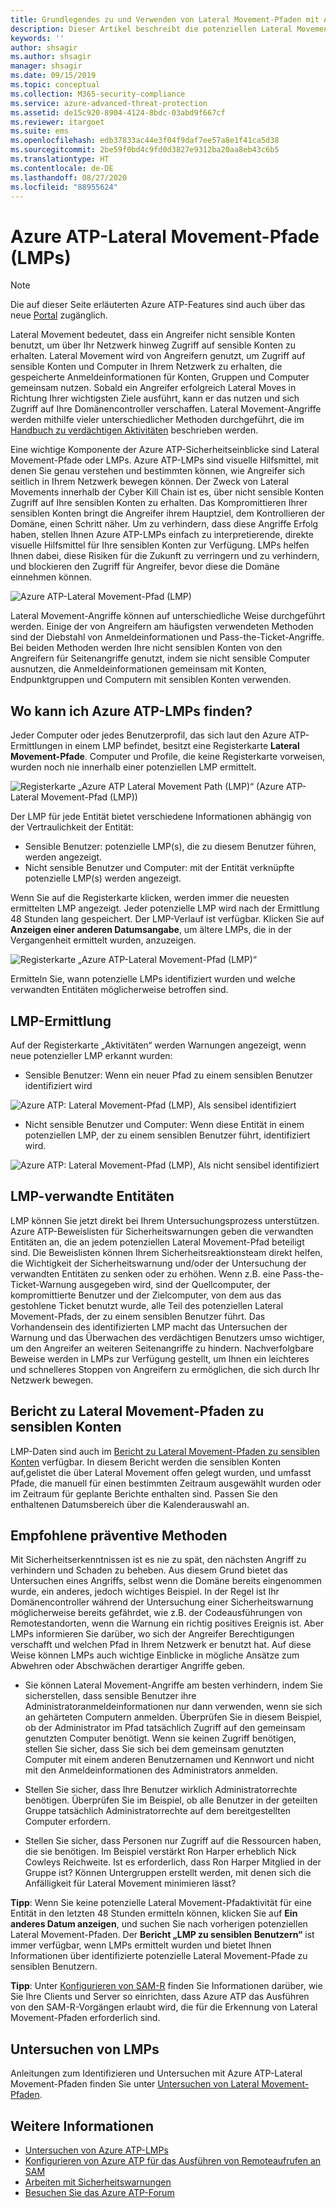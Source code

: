 ```yaml
---
title: Grundlegendes zu und Verwenden von Lateral Movement-Pfaden mit Azure ATP
description: Dieser Artikel beschreibt die potenziellen Lateral Movement-Pfade (LMPs) von Azure Advanced Threat Protection (ATP).
keywords: ''
author: shsagir
ms.author: shsagir
manager: shsagir
ms.date: 09/15/2019
ms.topic: conceptual
ms.collection: M365-security-compliance
ms.service: azure-advanced-threat-protection
ms.assetid: de15c920-8904-4124-8bdc-03abd9f667cf
ms.reviewer: itargoet
ms.suite: ems
ms.openlocfilehash: edb37833ac44e3f04f9daf7ee57a8e1f41ca5d38
ms.sourcegitcommit: 2be59f0bd4c9fd0d3827e9312ba20aa8eb43c6b5
ms.translationtype: HT
ms.contentlocale: de-DE
ms.lasthandoff: 08/27/2020
ms.locfileid: "88955624"
---
```

# <a name="azure-atp-lateral-movement-paths-lmps"></a>Azure ATP-Lateral Movement-Pfade (LMPs) 

> [!NOTE]
> Die auf dieser Seite erläuterten Azure ATP-Features sind auch über das neue [Portal](https://portal.cloudappsecurity.com) zugänglich.

Lateral Movement bedeutet, dass ein Angreifer nicht sensible Konten benutzt, um über Ihr Netzwerk hinweg Zugriff auf sensible Konten zu erhalten. Lateral Movement wird von Angreifern genutzt, um Zugriff auf sensible Konten und Computer in Ihrem Netzwerk zu erhalten, die gespeicherte Anmeldeinformationen für Konten, Gruppen und Computer gemeinsam nutzen. Sobald ein Angreifer erfolgreich Lateral Moves in Richtung Ihrer wichtigsten Ziele ausführt, kann er das nutzen und sich Zugriff auf Ihre Domänencontroller verschaffen. Lateral Movement-Angriffe werden mithilfe vieler unterschiedlicher Methoden durchgeführt, die im [Handbuch zu verdächtigen Aktivitäten](suspicious-activity-guide.md) beschrieben werden.

Eine wichtige Komponente der Azure ATP-Sicherheitseinblicke sind Lateral Movement-Pfade oder LMPs. Azure ATP-LMPs sind visuelle Hilfsmittel, mit denen Sie genau verstehen und bestimmten können, wie Angreifer sich seitlich in Ihrem Netzwerk bewegen können. Der Zweck von Lateral Movements innerhalb der Cyber Kill Chain ist es, über nicht sensible Konten Zugriff auf Ihre sensiblen Konten zu erhalten. Das Kompromittieren Ihrer sensiblen Konten bringt die Angreifer ihrem Hauptziel, dem Kontrollieren der Domäne, einen Schritt näher. Um zu verhindern, dass diese Angriffe Erfolg haben, stellen Ihnen Azure ATP-LMPs einfach zu interpretierende, direkte visuelle Hilfsmittel für Ihre sensiblen Konten zur Verfügung. LMPs helfen Ihnen dabei, diese Risiken für die Zukunft zu verringern und zu verhindern, und blockieren den Zugriff für Angreifer, bevor diese die Domäne einnehmen können.

![Azure ATP-Lateral Movement-Pfad (LMP)](media/atp-lmp.png)

Lateral Movement-Angriffe können auf unterschiedliche Weise durchgeführt werden. Einige der von Angreifern am häufigsten verwendeten Methoden sind der Diebstahl von Anmeldeinformationen und Pass-the-Ticket-Angriffe. Bei beiden Methoden werden Ihre nicht sensiblen Konten von den Angreifern für Seitenangriffe genutzt, indem sie nicht sensible Computer ausnutzen, die Anmeldeinformationen gemeinsam mit Konten, Endpunktgruppen und Computern mit sensiblen Konten verwenden.

## <a name="where-can-i-find-azure-atp-lmps"></a>Wo kann ich Azure ATP-LMPs finden?

Jeder Computer oder jedes Benutzerprofil, das sich laut den Azure ATP-Ermittlungen in einem LMP befindet, besitzt eine Registerkarte **Lateral Movement-Pfade**. Computer und Profile, die keine Registerkarte vorweisen, wurden noch nie innerhalb einer potenziellen LMP ermittelt. 

![Registerkarte „Azure ATP Lateral Movement Path (LMP)“ (Azure ATP-Lateral Movement-Pfad (LMP))](media/lateral-movement-path-tab.png)

Der LMP für jede Entität bietet verschiedene Informationen abhängig von der Vertraulichkeit der Entität: 
- Sensible Benutzer: potenzielle LMP(s), die zu diesem Benutzer führen, werden angezeigt.
- Nicht sensible Benutzer und Computer: mit der Entität verknüpfte potenzielle LMP(s) werden angezeigt. <br>

Wenn Sie auf die Registerkarte klicken, werden immer die neuesten ermittelten LMP angezeigt. Jeder potenzielle LMP wird nach der Ermittlung 48 Stunden lang gespeichert. Der LMP-Verlauf ist verfügbar. Klicken Sie auf **Anzeigen einer anderen Datumsangabe**, um ältere LMPs, die in der Vergangenheit ermittelt wurden, anzuzeigen. 

![Registerkarte „Azure ATP-Lateral Movement-Pfad (LMP)“](media/atp-lmp-complete.png)

Ermitteln Sie, wann potenzielle LMPs identifiziert wurden und welche verwandten Entitäten möglicherweise betroffen sind. 

## <a name="lmp-discovery"></a>LMP-Ermittlung

Auf der Registerkarte „Aktivitäten“ werden Warnungen angezeigt, wenn neue potenzieller LMP erkannt wurden:
- Sensible Benutzer: Wenn ein neuer Pfad zu einem sensiblen Benutzer identifiziert wird

![Azure ATP: Lateral Movement-Pfad (LMP), Als sensibel identifiziert](media/atp-lmp-activities.png)

- Nicht sensible Benutzer und Computer: Wenn diese Entität in einem potenziellen LMP, der zu einem sensiblen Benutzer führt, identifiziert wird.

![Azure ATP: Lateral Movement-Pfad (LMP), Als nicht sensibel identifiziert](media/atp-lateral-non-sensitive.png)

## <a name="lmp-related-entities"></a>LMP-verwandte Entitäten
LMP können Sie jetzt direkt bei Ihrem Untersuchungsprozess unterstützen. Azure ATP-Beweislisten für Sicherheitswarnungen geben die verwandten Entitäten an, die an jedem potenziellen Lateral Movement-Pfad beteiligt sind. Die Beweislisten können Ihrem Sicherheitsreaktionsteam direkt helfen, die Wichtigkeit der Sicherheitswarnung und/oder der Untersuchung der verwandten Entitäten zu senken oder zu erhöhen. Wenn z.B. eine Pass-the-Ticket-Warnung ausgegeben wird, sind der Quellcomputer, der kompromittierte Benutzer und der Zielcomputer, von dem aus das gestohlene Ticket benutzt wurde, alle Teil des potenziellen Lateral Movement-Pfads, der zu einem sensiblen Benutzer führt. Das Vorhandensein des identifizierten LMP macht das Untersuchen der Warnung und das Überwachen des verdächtigen Benutzers umso wichtiger, um den Angreifer an weiteren Seitenangriffe zu hindern. Nachverfolgbare Beweise werden in LMPs zur Verfügung gestellt, um Ihnen ein leichteres und schnelleres Stoppen von Angreifern zu ermöglichen, die sich durch Ihr Netzwerk bewegen. 

## <a name="lateral-movement-paths-to-sensitive-accounts-report"></a>Bericht zu Lateral Movement-Pfaden zu sensiblen Konten 
LMP-Daten sind auch im [Bericht zu Lateral Movement-Pfaden zu sensiblen Konten](investigate-lateral-movement-path.md) verfügbar. In diesem Bericht werden die sensiblen Konten auf,gelistet die über Lateral Movement offen gelegt wurden, und umfasst Pfade, die manuell für einen bestimmten Zeitraum ausgewählt wurden oder im Zeitraum für geplante Berichte enthalten sind.  Passen Sie den enthaltenen Datumsbereich über die Kalenderauswahl an. 

## <a name="preventative-best-practices"></a>Empfohlene präventive Methoden
Mit Sicherheitserkenntnissen ist es nie zu spät, den nächsten Angriff zu verhindern und Schaden zu beheben. Aus diesem Grund bietet das Untersuchen eines Angriffs, selbst wenn die Domäne bereits eingenommen wurde, ein anderes, jedoch wichtiges Beispiel. In der Regel ist Ihr Domänencontroller während der Untersuchung einer Sicherheitswarnung möglicherweise bereits gefährdet, wie z.B. der Codeausführungen von Remotestandorten, wenn die Warnung ein richtig positives Ereignis ist. Aber LMPs informieren Sie darüber, wo sich der Angreifer Berechtigungen verschafft und welchen Pfad in Ihrem Netzwerk er benutzt hat. Auf diese Weise können LMPs auch wichtige Einblicke in mögliche Ansätze zum Abwehren oder Abschwächen derartiger Angriffe geben.  

- Sie können Lateral Movement-Angriffe am besten verhindern, indem Sie sicherstellen, dass sensible Benutzer ihre Administratoranmeldeinformationen nur dann verwenden, wenn sie sich an gehärteten Computern anmelden. Überprüfen Sie in diesem Beispiel, ob der Administrator im Pfad tatsächlich Zugriff auf den gemeinsam genutzten Computer benötigt. Wenn sie keinen Zugriff benötigen, stellen Sie sicher, dass Sie sich bei dem gemeinsam genutzten Computer mit einem anderen Benutzernamen und Kennwort und nicht mit den Anmeldeinformationen des Administrators anmelden.

- Stellen Sie sicher, dass Ihre Benutzer wirklich Administratorrechte benötigen. Überprüfen Sie im Beispiel, ob alle Benutzer in der geteilten Gruppe tatsächlich Administratorrechte auf dem bereitgestellten Computer erfordern.

- Stellen Sie sicher, dass Personen nur Zugriff auf die Ressourcen haben, die sie benötigen. Im Beispiel verstärkt Ron Harper erheblich Nick Cowleys Reichweite. Ist es erforderlich, dass Ron Harper Mitglied in der Gruppe ist? Können Untergruppen erstellt werden, mit denen sich die Anfälligkeit für Lateral Movement minimieren lässt?

**Tipp**: Wenn Sie keine potenzielle Lateral Movement-Pfadaktivität für eine Entität in den letzten 48 Stunden ermitteln können, klicken Sie auf **Ein anderes Datum anzeigen**, und suchen Sie nach vorherigen potenziellen Lateral Movement-Pfaden. Der **Bericht „LMP zu sensiblen Benutzern“** ist immer verfügbar, wenn LMPs ermittelt wurden und bietet Ihnen Informationen über identifizierte potenzielle Lateral Movement-Pfade zu sensiblen Benutzern. 

**Tipp**: Unter [Konfigurieren von SAM-R](install-atp-step8-samr.md) finden Sie Informationen darüber, wie Sie Ihre Clients und Server so einrichten, dass Azure ATP das Ausführen von den SAM-R-Vorgängen erlaubt wird, die für die Erkennung von Lateral Movement-Pfaden erforderlich sind.


## <a name="investigating-lmps"></a>Untersuchen von LMPs
Anleitungen zum Identifizieren und Untersuchen mit Azure ATP-Lateral Movement-Pfaden finden Sie unter [Untersuchen von Lateral Movement-Pfaden](investigate-lateral-movement-path.md).


## <a name="see-also"></a>Weitere Informationen
- [Untersuchen von Azure ATP-LMPs](investigate-lateral-movement-path.md)
- [Konfigurieren von Azure ATP für das Ausführen von Remoteaufrufen an SAM](install-atp-step8-samr.md)
- [Arbeiten mit Sicherheitswarnungen](working-with-suspicious-activities.md)
- [Besuchen Sie das Azure ATP-Forum](https://aka.ms/azureatpcommunity)
